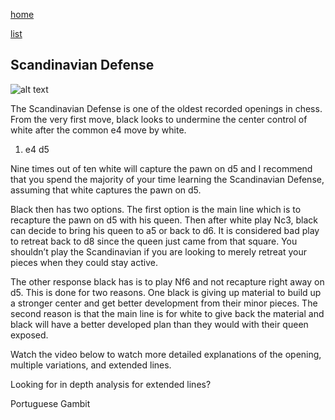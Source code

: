 [home](/zaliczeniowe1awww/)

[list](/zaliczeniowe1awww/list)

## Scandinavian Defense

![alt text](https://www.thechesswebsite.com/wp-content/uploads/2012/07/scandinavian.jpg "Scandinavian Defense")


The Scandinavian Defense is one of the oldest recorded openings in chess. From the very first move, black looks to undermine the center control of white after the common e4 move by white.

1. e4 d5

Nine times out of ten white will capture the pawn on d5 and I recommend that you spend the majority of your time learning the Scandinavian Defense, assuming that white captures the pawn on d5.

Black then has two options. The first option is the main line which is to recapture the pawn on d5 with his queen. Then after white play Nc3, black can decide to bring his queen to a5 or back to d6. It is considered bad play to retreat back to d8 since the queen just came from that square. You shouldn’t play the Scandinavian if you are looking to merely retreat your pieces when they could stay active.

The other response black has is to play Nf6 and not recapture right away on d5. This is done for two reasons. One black is giving up material to build up a stronger center and get better development from their minor pieces. The second reason is that the main line is for white to give back the material and black will have a better developed plan than they would with their queen exposed.

Watch the video below to watch more detailed explanations of the opening, multiple variations, and extended lines.









Looking for in depth analysis for extended lines?

















Portuguese Gambit

